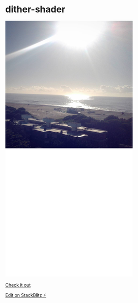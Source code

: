 # dither-shader

![undithered](beach.png)
![dithered](dbeach.png)

[Check it out](https://streq.github.io/dither-shader)

[Edit on StackBlitz ⚡️](https://stackblitz.com/edit/dither-shader)
